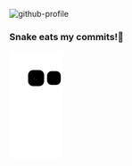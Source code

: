 
![github-profile](https://github.com/Avinier/Avinier/assets/64399367/5d995185-4ee1-4352-8cab-6852d4f8821a)

### Snake eats my commits!🐉
![snake gif](https://github.com/Avinier/Avinier/blob/output/github-contribution-grid-snake.svg)

